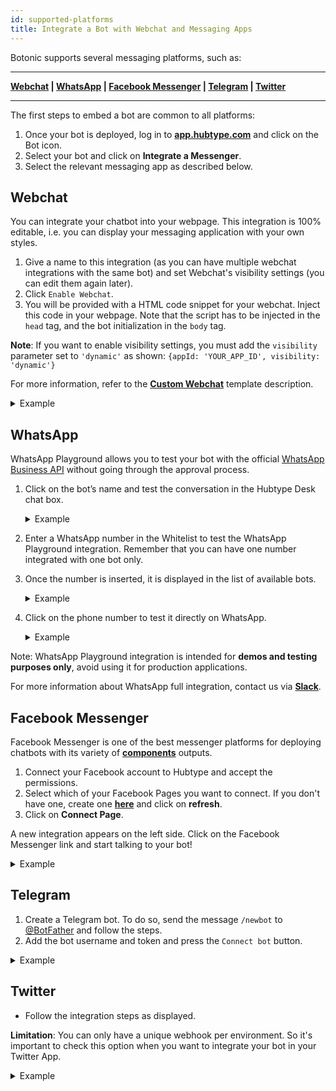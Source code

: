 ```yaml
---
id: supported-platforms
title: Integrate a Bot with Webchat and Messaging Apps
---
```


Botonic supports several messaging platforms, such as:

---

**[Webchat](#webchat) | [WhatsApp](#whatsapp) | [Facebook Messenger](#facebook-messenger) | [Telegram](#telegram) | [Twitter](#twitter)**

---

The first steps to embed a bot are common to all platforms:

1. Once your bot is deployed, log in to **[app.hubtype.com](https://app.hubtype.com/)** and click on the Bot icon.
2. Select your bot and click on **Integrate a Messenger**.
3. Select the relevant messaging app as described below.

## Webchat

You can integrate your chatbot into your webpage. This integration is 100% editable, i.e. you can display your messaging application with your own styles.

1. Give a name to this integration (as you can have multiple webchat integrations with the same bot) and set Webchat's visibility settings (you can edit them again later).
2. Click `Enable Webchat`.
3. You will be provided with a HTML code snippet for your webchat. Inject this code in your webpage. Note that the script has to be injected in the `head` tag, and the bot initialization in the `body` tag.

**Note**: If you want to enable visibility settings, you must add the `visibility` parameter set to `'dynamic'` as shown: `{appId: 'YOUR_APP_ID', visibility: 'dynamic'}`

For more information, refer to the **[Custom Webchat](templates/template-custom-webchat)** template description.

<details>
<summary>Example</summary>

![](https://botonic-doc-static.netlify.com/images/webchat/webchat-new-channel1.png)
![](https://botonic-doc-static.netlify.com/images/webchat/webchat-new-channel2.png)

</details>

## WhatsApp

WhatsApp Playground allows you to test your bot with the official [WhatsApp Business API](https://www.whatsapp.com/business/api) without going through the approval process.

1. Click on the bot’s name and test the conversation in the Hubtype Desk chat box.
      <details>
      <summary>Example</summary>

   ![](https://botonic-doc-static.netlify.com/images/whatsplayground/whatsplayground2.png)
   </details>

1. Enter a WhatsApp number in the Whitelist to test the WhatsApp Playground integration. Remember that you can have one number integrated with one bot only.
1. Once the number is inserted, it is displayed in the list of available bots.
      <details>
      <summary>Example</summary>

   ![](https://botonic-doc-static.netlify.com/images/whatsplayground/whatsplayground1.png)
   </details>

1. Click on the phone number to test it directly on WhatsApp.
      <details>
      <summary>Example</summary>

   ![](https://botonic-doc-static.netlify.com/images/whatsplayground/whatsplayground3.png)
   </details>

Note: WhatsApp Playground integration is intended for **demos and testing purposes only**, avoid using it for production applications.

For more information about WhatsApp full integration, contact us via **[Slack](https://slack.botonic.io/)**.

## Facebook Messenger

Facebook Messenger is one of the best messenger platforms for deploying chatbots with its variety of **[components](/components/components)** outputs.

1. Connect your Facebook account to Hubtype and accept the permissions.
2. Select which of your Facebook Pages you want to connect. If you don't have one, create one **[here](https://www.facebook.com/pages/create/)** and click on **refresh**.
3. Click on **Connect Page**.

A new integration appears on the left side. Click on the Facebook Messenger link and start talking to your bot!

<details>
<summary>Example</summary>

![](https://botonic-doc-static.netlify.com/images/fb_channel.png)

</details>

## Telegram

1. Create a Telegram bot. To do so, send the message `/newbot` to [@BotFather](https://t.me/botfather) and follow the steps.
2. Add the bot username and token and press the `Connect bot` button.

<details>
<summary>Example</summary>

![](https://botonic-doc-static.netlify.com/images/tg_channel.png)

</details>

## Twitter

- Follow the integration steps as displayed.

**Limitation**: You can only have a unique webhook per environment. So it's important to check this option when you want to integrate your bot in your Twitter App.

<details>
<summary>Example</summary>

![](https://botonic-doc-static.netlify.com/images/twitter_channel.png)

</details>
